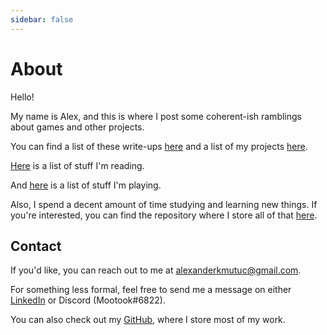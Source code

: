```yaml
---
sidebar: false
---
```


# About

Hello!

My name is Alex, and this is where I post some coherent-ish ramblings about games and other projects.

You can find a list of these write-ups [here](../notes/) and a list of my projects [here](../projects).

[Here](https://docs.google.com/spreadsheets/d/1uW09nQfajSEZplIPRnCt1yDPHCbZDKzMxWdMNYEVL5Q/edit?usp=sharing) is a list of stuff I'm reading.

And [here](https://docs.google.com/spreadsheets/d/10Hnk984UEuDFn1OoGUdGaidXpRQMsxKzTFGR8I8XvD0/edit?usp=sharing) is a list of stuff I'm playing.

Also, I spend a decent amount of time studying and learning new things. If you're interested, you can find the repository where I store all of that [here](https://github.com/Mootook/independent-studies/projects/1).

## Contact

If you'd like, you can reach out to me at <alexanderkmutuc@gmail.com>.

For something less formal, feel free to send me a message on either [LinkedIn](https://www.linkedin.com/in/alexander-mutuc/) or Discord (Mootook#6822).

You can also check out my [GitHub](https://github.com/Mootook), where I store most of my work.









